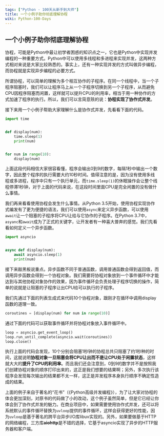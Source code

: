 ```yaml
---
tags: ["Python - 100天从新手到大师"]
title: 一个小例子助你彻底理解协程
wiki: Python-100-Days
---
```


## 一个小例子助你彻底理解协程

协程，可能是Python中最让初学者困惑的知识点之一，它也是Python中实现并发编程的一种重要方式。Python中可以使用多线程和多进程来实现并发，这两种方式相对来说是大家比较熟悉的。事实上，还有一种实现并发的方式叫做异步编程，而协程就是实现异步编程的必要方式。

所谓协程，可以简单的理解为多个相互协作的子程序。在同一个线程中，当一个子程序阻塞时，我们可以让程序马上从一个子程序切换到另一个子程序，从而避免CPU因程序阻塞而闲置，这样就可以提升CPU的利用率，相当于用一种协作的方式加速了程序的执行。所以，我们可以言简意赅的说：**协程实现了协作式并发**。

接下来用一个小例子帮助大家理解什么是协作式并发，先看看下面的代码。

```Python
import time


def display(num):
    time.sleep(1)
    print(num)


for num in range(10):
    display(num)
```

上面这段代码相信大家很容看懂，程序会输出0到9的数字，每隔1秒中输出一个数字，因此整个程序的执行需要大约10秒时间。值得注意的是，因为没有使用多线程或多进程，程序中只有一个执行单元，而`time.sleep(1)`的休眠操作会让整个线程停滞1秒钟，对于上面的代码来说，在这段时间里面CPU是完全闲置的没有做什么事情。

我们再来看看使用协程会发生什么事情。从Python 3.5开始，使用协程实现协作式编发有了更为便捷的语法，我们可以使用`async`来定义异步函数，可以使用`await`让一个阻塞的子程序将CPU让给与它协作的子程序。在Python 3.7中，`asyanc`和`await`成为了正式的关键字，让开发者有一种喜大普奔的感觉。我们先看看如何定义一个异步函数。

```Python
import asyncio


async def display(num):
    await asyncio.sleep(1)
    print(num)
```

接下来敲黑板说重点。异步函数不同于普通函数，调用普通函数会得到返回值，而调用异步函数会得到一个协程对象。我们需要将协程对象放到一个事件循环中才能达到与其他协程对象协作的效果，因为事件循环会负责处理子程序切换的操作，简单的说就是让阻塞的子程序让出CPU给可以执行的子程序。

我们先通过下面的列表生成式来代码10个协程对象，跟刚才在循环中调用display函数的道理一致。

```Python
coroutines = [display(num) for num in range(10)]
```

通过下面的代码可以获取事件循环并将协程对象放入事件循环中。

```Python
loop = asyncio.get_event_loop()
loop.run_until_complete(asyncio.wait(coroutines))
loop.close()
```

执行上面的代码会发现，10个分别会阻塞1秒钟的协程总共只阻塞了约1秒种的时间，这就说明**协程对象一旦阻塞会将CPU让出而不是让CPU处于闲置状态**，这样就大大的**提升了CPU的利用率**。而且我们还会注意到，0到9的数字并不是按照我们创建协程对象的顺序打印出来的，这正是我们想要的结果啊；另外，多次执行该程序会发现每次输出的结果都不太一样，这正是并发程序本身执行顺序不确定性造成的结果。

上面的例子来自于著名的“花书”（《Python高级并发编程》），为了让大家对协程的体会更加深刻，对原书的代码做了小的改动，这个例子虽然简单，但是它已经让你体会到了协作式并发的魅力。在商业项目中，如果需要使用协作式并发，还可以将系统默认的事件循环替换为`uvloop`提供的事件循环，这样会获得更好的性能，因为`uvloop`是基于著名的跨平台异步I/O库libuv实现的。另外，如果要做基于HTTP的网络编程，三方库**aiohttp**是不错的选择，它基于asyncio实现了异步的HTTP服务器和客户端。